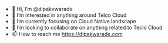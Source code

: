 - 👋 Hi, I’m @dipakvwarade
- 👀 I’m interested in anything around Telco Cloud
- 🌱 I’m currently focusing on Cloud Native landscape  
- 💞️ I’m looking to collaborate on anything related to Teclo Cloud
- 📫 How to reach me https://dipakwarade.com

<!---
dipakvwarade/dipakvwarade is a ✨ special ✨ repository because its `README.md` (this file) appears on your GitHub profile.
You can click the Preview link to take a look at your changes.
--->
